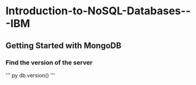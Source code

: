# Introduction-to-NoSQL-Databases---IBM

## Getting Started with MongoDB

### Find the version of the server

''' py
db.version()
'''
